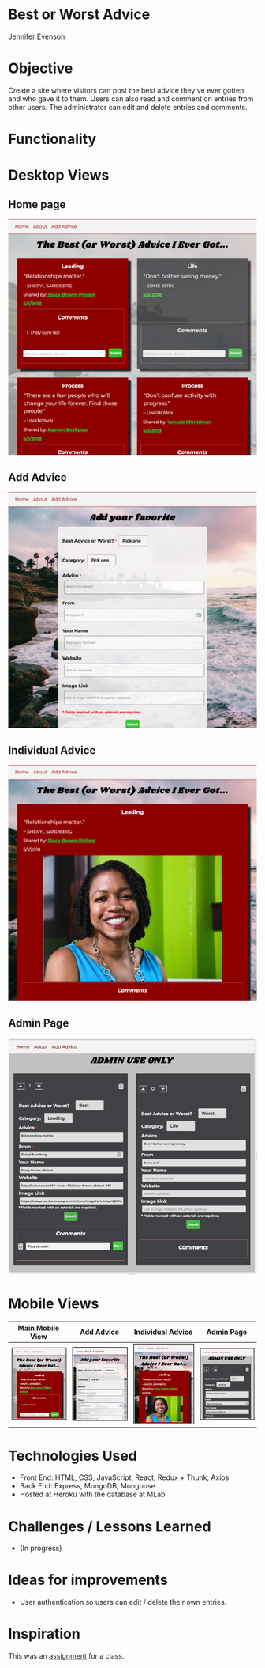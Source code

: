 Best or Worst Advice
====================
Jennifer Evenson

Objective
=========
Create a site where visitors can post the best advice they've ever gotten and who gave it to them. Users can also read and comment on entries from other users. The administrator can edit and delete entries and comments.

Functionality
=============


Desktop Views
=============
## Home page
![Home Page](readme-images/desktop-list.png)

## Add Advice
![Add Advice](readme-images/desktop-add.png)

## Individual Advice
![Individual Advice](readme-images/desktop-individual.png)

## Admin Page
![Admin Page](readme-images/desktop-admin.png)

Mobile Views
============

| Main Mobile View | Add Advice | Individual Advice | Admin Page| 
| :---: | :---: | :---: | :---: |
| <img alt="main mobile view" src="readme-images/mobile-list.png" width="200" style="border: 1px solid black" /> | <img alt="main mobile view" src="readme-images/mobile-add.png" width="200" style="border: 1px solid black" /> | <img alt="main mobile view" src="readme-images/mobile-individual.png" width="200" style="border: 1px solid black" /> | <img alt="main mobile view" src="readme-images/mobile-admin.png" width="200" style="border: 1px solid black" /> |


Technologies Used
=================
* Front End: HTML, CSS, JavaScript, React, Redux + Thunk, Axios
* Back End: Express, MongoDB, Mongoose
* Hosted at Heroku with the database at MLab

Challenges / Lessons Learned
============================
* (In progress)

Ideas for improvements
======================
* User authentication so users can edit / delete their own entries.


Inspiration
===========
This was an [assignment](assignment.md) for a class. 
